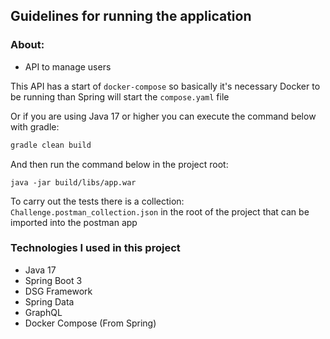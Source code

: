 ## Guidelines for running the application

### About:
* API to manage users

This API has a start of `docker-compose` so basically it's necessary Docker to be running than Spring will start the `compose.yaml` file

Or if you are using Java 17 or higher you can execute the command below with gradle:

```gradle
gradle clean build
``` 

And then run the command below in the project root:

```ssh
java -jar build/libs/app.war
```

To carry out the tests there is a collection: `Challenge.postman_collection.json` in the root of the project that can be imported into the postman app

### Technologies I used in this project
- Java 17
- Spring Boot 3
- DSG Framework 
- Spring Data
- GraphQL
- Docker Compose (From Spring)